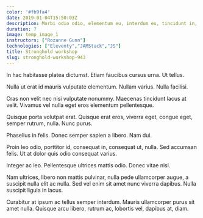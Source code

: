 ```yaml
---
color: '#fb9fa4'
date: 2019-01-04T15:50:03Z
description: Morbi odio odio, elementum eu, interdum eu, tincidunt in, leo. Maecenas pulvinar lobortis est.
duration: 7
image: temp_image_1
instructors: ["Rozanne Gunn"]
technologies: ["Eleventy","JAMStack","JS"]
title: Stronghold workshop
slug: stronghold-workshop-943
---
```

In hac habitasse platea dictumst. Etiam faucibus cursus urna. Ut tellus.

Nulla ut erat id mauris vulputate elementum. Nullam varius. Nulla facilisi.

Cras non velit nec nisi vulputate nonummy. Maecenas tincidunt lacus at velit. Vivamus vel nulla eget eros elementum pellentesque.

Quisque porta volutpat erat. Quisque erat eros, viverra eget, congue eget, semper rutrum, nulla. Nunc purus.

Phasellus in felis. Donec semper sapien a libero. Nam dui.

Proin leo odio, porttitor id, consequat in, consequat ut, nulla. Sed accumsan felis. Ut at dolor quis odio consequat varius.

Integer ac leo. Pellentesque ultrices mattis odio. Donec vitae nisi.

Nam ultrices, libero non mattis pulvinar, nulla pede ullamcorper augue, a suscipit nulla elit ac nulla. Sed vel enim sit amet nunc viverra dapibus. Nulla suscipit ligula in lacus.

Curabitur at ipsum ac tellus semper interdum. Mauris ullamcorper purus sit amet nulla. Quisque arcu libero, rutrum ac, lobortis vel, dapibus at, diam.
